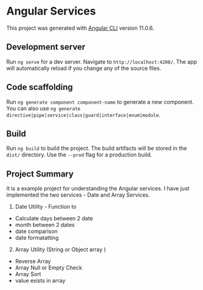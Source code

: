# Angular Services

This project was generated with [Angular CLI](https://github.com/angular/angular-cli) version 11.0.6.

## Development server

Run `ng serve` for a dev server. Navigate to `http://localhost:4200/`. The app will automatically reload if you change any of the source files.

## Code scaffolding

Run `ng generate component component-name` to generate a new component. You can also use `ng generate directive|pipe|service|class|guard|interface|enum|module`.

## Build

Run `ng build` to build the project. The build artifacts will be stored in the `dist/` directory. Use the `--prod` flag for a production build.

## Project Summary

It is a example project for understanding the Angular services. I have just implemented the two services - Date and Array Services.

1. Date Utility - Function to 
- Calculate days between 2 date
- month between 2 dates
- date comparison
- date formatatting

2. Array Utility (String or Object array )
- Reverse Array
- Array Null or Empty Check
- Array Sort
- value exists in array
